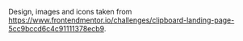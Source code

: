 Design, images and icons taken from https://www.frontendmentor.io/challenges/clipboard-landing-page-5cc9bccd6c4c91111378ecb9.